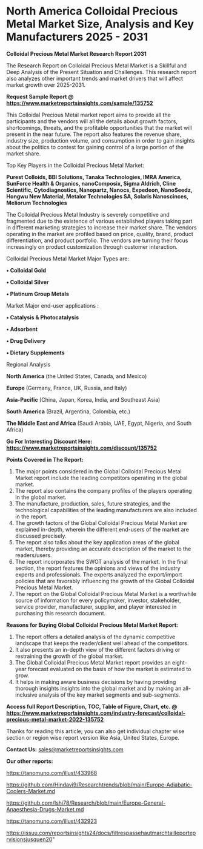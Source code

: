 # North America Colloidal Precious Metal Market Size, Analysis and Key Manufacturers 2025 - 2031

<strong>Colloidal Precious Metal Market Research Report 2031</strong>

The Research Report on Colloidal Precious Metal Market is a Skillful and Deep Analysis of the Present Situation and Challenges. This research report also analyzes other important trends and market drivers that will affect market growth over 2025-2031.

<strong>Request Sample Report @ <a href=https://www.marketreportsinsights.com/sample/135752>https://www.marketreportsinsights.com/sample/135752</a></strong>

This Colloidal Precious Metal market report aims to provide all the participants and the vendors will all the details about growth factors, shortcomings, threats, and the profitable opportunities that the market will present in the near future. The report also features the revenue share, industry size, production volume, and consumption in order to gain insights about the politics to contest for gaining control of a large portion of the market share.

Top Key Players in the Colloidal Precious Metal Market:

<strong>Purest Colloids, BBI Solutions, Tanaka Technologies, IMRA America, SunForce Health & Organics, nanoComposix, Sigma Aldrich, Cline Scientific, Cytodiagnostics, Nanopartz, Nanocs, Expedeon, NanoSeedz, Hongwu New Material, Metalor Technologies SA, Solaris Nanoscinces, Meliorum Technologies</strong>

The Colloidal Precious Metal Industry is severely competitive and fragmented due to the existence of various established players taking part in different marketing strategies to increase their market share. The vendors operating in the market are profiled based on price, quality, brand, product differentiation, and product portfolio. The vendors are turning their focus increasingly on product customization through customer interaction.

Colloidal Precious Metal Market Major Types are:

<strong>• Colloidal Gold

• Colloidal Silver

• Platinum Group Metals</strong>

Market Major end-user applications :

<strong>• Catalysis & Photocatalysis

• Adsorbent

• Drug Delivery

• Dietary Supplements</strong>

Regional Analysis

</u><strong><b>North America</b></strong> (the United States, Canada, and Mexico)

<strong><b>Europe </b></strong>(Germany, France, UK, Russia, and Italy)

<strong><b>Asia-Pacific</b></strong> (China, Japan, Korea, India, and Southeast Asia)

<strong><b>South America</b></strong> (Brazil, Argentina, Colombia, etc.)

<strong><b>The Middle East and Africa</b></strong> (Saudi Arabia, UAE, Egypt, Nigeria, and South Africa)

<strong>Go For Interesting Discount Here: <a href=https://www.marketreportsinsights.com/discount/135752>https://www.marketreportsinsights.com/discount/135752</a></strong>

<strong>Points Covered in The Report:</strong>
<ol>
  <li>The major points considered in the Global Colloidal Precious Metal Market report include the leading competitors operating in the global market.</li>
  <li>The report also contains the company profiles of the players operating in the global market.</li>
  <li>The manufacture, production, sales, future strategies, and the technological capabilities of the leading manufacturers are also included in the report.</li>
  <li>The growth factors of the Global Colloidal Precious Metal Market are explained in-depth, wherein the different end-users of the market are discussed precisely.</li>
  <li>The report also talks about the key application areas of the global market, thereby providing an accurate description of the market to the readers/users.</li>
  <li>The report incorporates the SWOT analysis of the market. In the final section, the report features the opinions and views of the industry experts and professionals. The experts analyzed the export/import policies that are favorably influencing the growth of the Global Colloidal Precious Metal Market.</li>
  <li>The report on the Global Colloidal Precious Metal Market is a worthwhile source of information for every policymaker, investor, stakeholder, service provider, manufacturer, supplier, and player interested in purchasing this research document.</li>
</ol>
<strong>Reasons for Buying Global Colloidal Precious Metal Market Report:</strong>

<ol>
  <li>The report offers a detailed analysis of the dynamic competitive landscape that keeps the reader/client well ahead of the competitors.</li>
  <li>It also presents an in-depth view of the different factors driving or restraining the growth of the global market.</li>
  <li>The Global Colloidal Precious Metal Market report provides an eight-year forecast evaluated on the basis of how the market is estimated to grow.</li>
  <li>It helps in making aware business decisions by having providing thorough insights insights into the global market and by making an all-inclusive analysis of the key market segments and sub-segments.</li>
</ol>
<strong>Access full Report Description, TOC, Table of Figure, Chart, etc. @ <a href=https://www.marketreportsinsights.com/industry-forecast/colloidal-precious-metal-market-2022-135752>https://www.marketreportsinsights.com/industry-forecast/colloidal-precious-metal-market-2022-135752</a></strong>


Thanks for reading this article; you can also get individual chapter wise section or region wise report version like Asia, United States, Europe.

<strong>Contact Us:</strong>
sales@marketreportsinsights.com

<strong>Our other reports:</strong>

<a href=https://tanomuno.com/illust/433968>https://tanomuno.com/illust/433968</a>

<a href=https://github.com/Hindavi9/Researchtrends/blob/main/Europe-Adiabatic-Coolers-Market.md>https://github.com/Hindavi9/Researchtrends/blob/main/Europe-Adiabatic-Coolers-Market.md</a>

<a href=https://github.com/Ishi78/Research/blob/main/Europe-General-Anaesthesia-Drugs-Market.md>https://github.com/Ishi78/Research/blob/main/Europe-General-Anaesthesia-Drugs-Market.md</a>

<a href=https://tanomuno.com/illust/432923>https://tanomuno.com/illust/432923</a>

<a href=https://issuu.com/reportsinsights24/docs/filtrespassehautmarchtailleporteprvisionsjusquen20>https://issuu.com/reportsinsights24/docs/filtrespassehautmarchtailleporteprvisionsjusquen20</a>"
